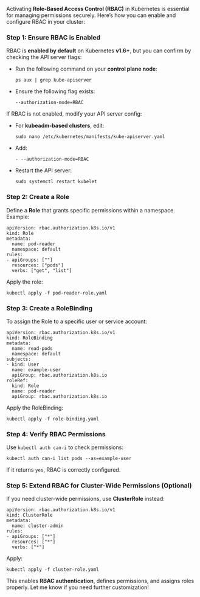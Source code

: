 
Activating **Role-Based Access Control (RBAC)** in Kubernetes is essential for managing permissions securely. Here’s how you can enable and configure RBAC in your cluster:

### **Step 1: Ensure RBAC is Enabled**

RBAC is **enabled by default** on Kubernetes **v1.6+**, but you can confirm by checking the API server flags:

-   Run the following command on your **control plane node**:
    

    
    ```
    ps aux | grep kube-apiserver
    ```
    
-   Ensure the following flag exists:
    
    ```
    --authorization-mode=RBAC    
    ```
    

If RBAC is not enabled, modify your API server config:

-   For **kubeadm-based clusters**, edit:
    
      
    ```
    sudo nano /etc/kubernetes/manifests/kube-apiserver.yaml    
    ```
    
-   Add:
    
    
    
    ```
    - --authorization-mode=RBAC    
    ```
    
-   Restart the API server:
    
       
    ```
    sudo systemctl restart kubelet    
    ```
    

### **Step 2: Create a Role**

Define a **Role** that grants specific permissions within a namespace. Example:

```
apiVersion: rbac.authorization.k8s.io/v1
kind: Role
metadata:
  name: pod-reader
  namespace: default
rules:
- apiGroups: [""]
  resources: ["pods"]
  verbs: ["get", "list"]
```

Apply the role:

```
kubectl apply -f pod-reader-role.yaml
```

### **Step 3: Create a RoleBinding**

To assign the Role to a specific user or service account:

```
apiVersion: rbac.authorization.k8s.io/v1
kind: RoleBinding
metadata:
  name: read-pods
  namespace: default
subjects:
- kind: User
  name: example-user
  apiGroup: rbac.authorization.k8s.io
roleRef:
  kind: Role
  name: pod-reader
  apiGroup: rbac.authorization.k8s.io

```

Apply the RoleBinding:

```
kubectl apply -f role-binding.yaml
```

### **Step 4: Verify RBAC Permissions**

Use `kubectl auth can-i` to check permissions:

```
kubectl auth can-i list pods --as=example-user
```

If it returns `yes`, RBAC is correctly configured.

### **Step 5: Extend RBAC for Cluster-Wide Permissions (Optional)**

If you need cluster-wide permissions, use **ClusterRole** instead:

```
apiVersion: rbac.authorization.k8s.io/v1
kind: ClusterRole
metadata:
  name: cluster-admin
rules:
- apiGroups: ["*"]
  resources: ["*"]
  verbs: ["*"]

```

Apply:

```
kubectl apply -f cluster-role.yaml
```

This enables **RBAC authentication**, defines permissions, and assigns roles properly. Let me know if you need further customization!